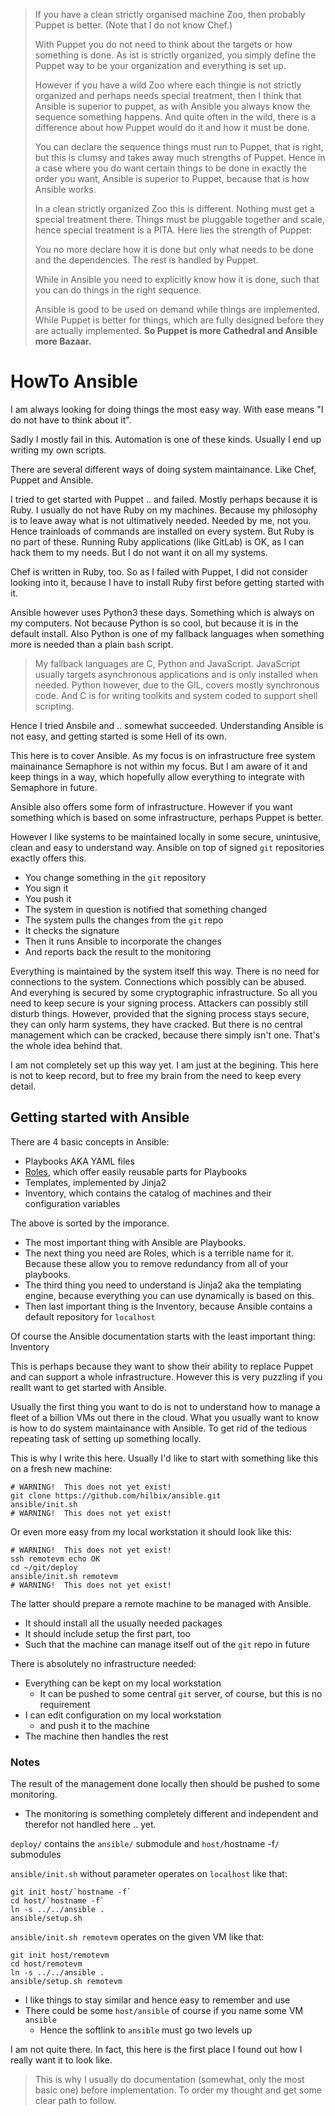 > If you have a clean strictly organised machine Zoo, then probably Puppet is better.  (Note that I do not know Chef.)
>
> With Puppet you do not need to think about the targets or how something is done.  As ist is strictly organized,
> you simply define the Puppet way to be your organization and everything is set up.
>
> However if you have a wild Zoo where each thingie is not strictly organized and perhaps needs special treatment,
> then I think that Ansible is superior to puppet, as with Ansible you always know the sequence something happens.
> And quite often in the wild, there is a difference about how Puppet would do it and how it must be done.
>
> You can declare the sequence things must run to Puppet, that is right, but this is clumsy and takes away much strengths
> of Puppet.  Hence in a case where you do want certain things to be done in exactly the order you want,
> Ansible is superior to Puppet, because that is how Ansible works.
>
> In a clean strictly organized Zoo this is different.  Nothing must get a special treatment there.  Things must
> be pluggable together and scale, hence special treatment is a PITA.  Here lies the strength of Puppet:
>
> You no more declare how it is done but only what needs to be done and the dependencies.  The rest is handled by Puppet.
>
> While in Ansible you need to explicitly know how it is done, such that you can do things in the right sequence.
>
> Ansible is good to be used on demand while things are implemented.  While Puppet is better for things,
> which are fully designed before they are actually implemented.  **So Puppet is more Cathedral and Ansible more Bazaar.**


# HowTo Ansible

I am always looking for doing things the most easy way.  With ease means "I do not have to think about it".

Sadly I mostly fail in this.  Automation is one of these kinds.  Usually I end up writing my own scripts.

There are several different ways of doing system maintainance.  Like Chef, Puppet and Ansible.

I tried to get started with Puppet .. and failed.  Mostly perhaps because it is Ruby.  I usually do not have Ruby on my machines.
Because my philosophy is to leave away what is not ultimatively needed.  Needed by me, not you.  Hence trainloads of commands are installed on every system.
But Ruby is no part of these.  Running Ruby applications (like GitLab) is OK, as I can hack them to my needs.  But I do not want it on all my systems.

Chef is written in Ruby, too.  So as I failed with Puppet, I did not consider looking into it, because I have to install Ruby first before getting started with it.

Ansible however uses Python3 these days.  Something which is always on my computers.  Not because Python is so cool, but because it is in the default install.
Also Python is one of my fallback languages when something more is needed than a plain `bash` script.

> My fallback languages are C, Python and JavaScript.  JavaScript usually targets asynchronous applications and is only installed when needed.
> Python however, due to the GIL, covers mostly synchronous code.  And C is for writing toolkits and system coded to support shell scripting.

Hence I tried Ansbile and .. somewhat succeeded.  Understanding Ansible is not easy, and getting started is some Hell of its own.

This here is to cover Ansible.  As my focus is on infrastructure free system mainainance Semaphore is not within my focus.
But I am aware of it and keep things in a way, which hopefully allow everything to integrate with Semaphore in future.

Ansible also offers some form of infrastructure.  However if you want something which is based on some infrastructure, perhaps Puppet is better.

However I like systems to be maintained locally in some secure, unintusive, clean and easy to understand way.
Ansible on top of signed `git` repositories exactly offers this.

- You change something in the `git` repository
- You sign it
- You push it
- The system in question is notified that something changed
- The system pulls the changes from the `git` repo
- It checks the signature
- Then it runs Ansible to incorporate the changes
- And reports back the result to the monitoring

Everything is maintained by the system itself this way.  There is no need for connections to the system.  Connections which possibly can be abused.
And everyhing is secured by some cryptographic infrastructure.  So all you need to keep secure is your signing process.
Attackers can possibly still disturb things.  However, provided that the signing process stays secure, they can only harm systems, they have cracked.
But there is no central management which can be cracked, because there simply isn't one.  That's the whole idea behind that.

I am not completely set up this way yet.  I am just at the begining.  This here is not to keep record, but to free my brain from the need to keep every detail.


## Getting started with Ansible

There are 4 basic concepts in Ansible:

- Playbooks AKA YAML files
- [Roles](roles.md), which offer easily reusable parts for Playbooks
- Templates, implemented by Jinja2
- Inventory, which contains the catalog of machines and their configuration variables

The above is sorted by the imporance.

- The most important thing with Ansible are Playbooks.
- The next thing you need are Roles, which is a terrible name for it.  Because these allow you to remove redundancy from all of your playbooks.
- The third thing you need to understand is Jinja2 aka the templating engine, because everything you can use dynamically is based on this.
- Then last important thing is the Inventory, because Ansible contains a default repository for `localhost`

Of course the Ansible documentation starts with the least important thing:  Inventory

This is perhaps because they want to show their ability to replace Puppet and can support a whole infrastructure.
However this is very puzzling if you reallt want to get started with Ansible.

Usually the first thing you want to do is not to understand how to manage a fleet of a billion VMs out there in the cloud.
What you usually want to know is how to do system maintainance with Ansible.  To get rid of the tedious repeating task of setting up something locally.

This is why I write this here.  Usually I'd like to start with something like this on a fresh new machine:

```
# WARNING!  This does not yet exist!
git clone https://github.com/hilbix/ansible.git
ansible/init.sh
# WARNING!  This does not yet exist!
```

Or even more easy from my local workstation it should look like this:

```
# WARNING!  This does not yet exist!
ssh remotevm echo OK
cd ~/git/deploy
ansible/init.sh remotevm
# WARNING!  This does not yet exist!
```

The latter should prepare a remote machine to be managed with Ansible.

- It should install all the usually needed packages
- It should include setup the first part, too
- Such that the machine can manage itself out of the `git` repo in future

There is absolutely no infrastructure needed:

- Everything can be kept on my local workstation
  - It can be pushed to some central `git` server, of course, but this is no requirement
- I can edit configuration on my local workstation
  - and push it to the machine
- The machine then handles the rest


### Notes

The result of the management done locally then should be pushed to some monitoring.

- The monitoring is something completely different and independent and therefor not handled here .. yet.

`deploy/` contains the `ansible/` submodule and `host/`hostname -f`/` submodules

`ansible/init.sh` without parameter operates on `localhost` like that:

```
git init host/`hostname -f`
cd host/`hostname -f`
ln -s ../../ansible .
ansible/setup.sh
```

`ansible/init.sh remotevm` operates on the given VM like that:

```
git init host/remotevm
cd host/remotevm
ln -s ../../ansible .
ansible/setup.sh remotevm
```

- I like things to stay similar and hence easy to remember and use
- There could be some `host/ansible` of course if you name some VM `ansible`
  - Hence the softlink to `ansible` must go two levels up

I am not quite there.  In fact, this here is the first place I found out how I really want it to look like.

> This is why I usually do documentation (somewhat, only the most basic one) before implementation.  To order my thought and get some clear path to follow.
